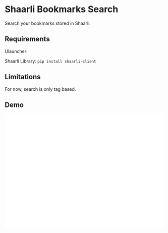 # Shaarli Bookmarks Search

Search your bookmarks stored in Shaarli.

## Requirements

Ulauncher: [](https://ulauncher.io)

Shaarli Library: `pip install shaarli-client`

## Limitations

For now, search is only tag based.

## Demo

<img aligh="center" src="https://raw.githubusercontent.com/sebw/ulauncher-shaarli/master/demo.gif">

